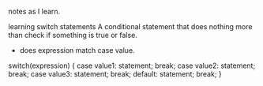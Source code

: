 notes as I learn.

learning switch statements
A conditional statement that does nothing more than check if something is true or false.
- does expression match case value.

switch(expression) {
    case value1:
        statement;
        break;
    case value2:
        statement;
        break;
    case value3:
        statement;
        break;
    default:
        statement;
        break;
}